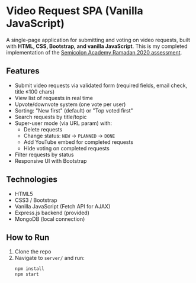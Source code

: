 # Video Request SPA (Vanilla JavaScript)

A single-page application for submitting and voting on video requests, built with **HTML, CSS, Bootstrap, and vanilla JavaScript**. This is my completed implementation of the [Semicolon Academy Ramadan 2020 assessment](https://github.com/yallacodecom/ramadan-2020-assessments).


## Features
- Submit video requests via validated form (required fields, email check, title ≤100 chars)
- View list of requests in real time
- Upvote/downvote system (one vote per user)
- Sorting: "New first" (default) or "Top voted first"
- Search requests by title/topic
- Super-user mode (via URL param) with:
  - Delete requests
  - Change status: `NEW` → `PLANNED` → `DONE`
  - Add YouTube embed for completed requests
  - Hide voting on completed requests
- Filter requests by status
- Responsive UI with Bootstrap

## Technologies
- HTML5
- CSS3 / Bootstrap
- Vanilla JavaScript (Fetch API for AJAX)
- Express.js backend (provided)
- MongoDB (local connection)

## How to Run
1. Clone the repo
2. Navigate to `server/` and run:
   ```bash
   npm install
   npm start
